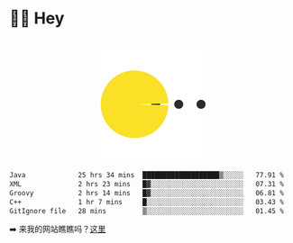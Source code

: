 
# 👋🏻 Hey
<div align="center">
	<br>
	<img src="https://raw.githubusercontent.com/Aniket965/Aniket965/master/pacman.svg?sanitize=true" width="200" height="200">
	<br>
</div>

<!--START_SECTION:waka-->
```text
Java             25 hrs 34 mins  ███████████████████▒░░░░░   77.91 % 
XML              2 hrs 23 mins   █▓░░░░░░░░░░░░░░░░░░░░░░░   07.31 % 
Groovy           2 hrs 14 mins   █▓░░░░░░░░░░░░░░░░░░░░░░░   06.81 % 
C++              1 hr 7 mins     █░░░░░░░░░░░░░░░░░░░░░░░░   03.43 % 
GitIgnore file   28 mins         ▒░░░░░░░░░░░░░░░░░░░░░░░░   01.45 % 
```
<!--END_SECTION:waka-->

 ➡️  来我的网站瞧瞧吗？[这里](https://www.shaolongfei.com)
